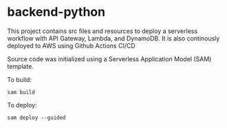 # backend-python

This project contains src files and resources to deploy a serverless workflow with API Gateway, Lambda, and DynamoDB. It is also continously deployed to AWS using Github Actions CI/CD

Source code was initialized using a Serverless Application Model (SAM) template. 

To build:

`sam build`

To deploy:

`sam deploy --guided`
